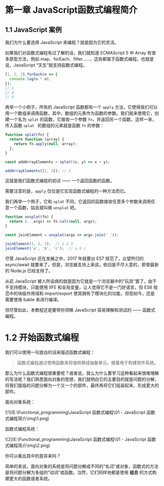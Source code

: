# 第一章 JavaScript函数式编程简介

## 1.1 JavaScript 案例

我们为什么要选择 JavaScript 来编程？就是因为它的灵活。

如果我们对函数式编程有过了解的话，我们就知道 ECMAScript 5 中 Array 有很多原型方法，例如 map、forEach、filter......，这些都属于函数式编程。也就是说，JavaScript “天生”就支持函数式编程。

```javascript
[1, 2, 3].forEach(n => {
  console.log(n * n);
});
// 1
// 4
// 9
```

再举一个小例子，所有的 JavaScript 函数都有一个 `apply` 方法，它使得我们可以用一个数组来调用函数，其中，数组的元素作为函数的参数。我们就来使用它，创建一个名为 `splat` 的函数，它接收一个参数 `fn`，并返回另一个函数，这样一来，传入函数 `splat ` 的数组的元素就是函数 `fn` 的参数：

```javascript
function splat(fn) {
  return function (array) {
    return fn.apply(null, array);
  };
}

const addArrayElements = splat((x, y) => x + y);

addArrayElements([1, 2]); // 3
```

这就是我们函数式编程的初试 —— 一个返回函数的函数。

需要注意的是，`apply` 仅仅是它实现函数式编程的一种方法而已。

我们再举一个例子，它和 `splat` 不同，它返回的函数接收任意多个参数来调用任意一个函数，姑且就叫做 `unsplat` 吧。

```javascript
function unsplat(fn) {
  return (...args) => fn.call(null, args);
}

const joinElement = unsplat(args => args.join(' '));

joinElement(1, 2, 3);  // 1 2 3
joinElement('a', 'b', 'c');  // a b c
```

尽管 JavaScript 还在发展之中，2017 年就要出 ES7 规范了，众望所归的 async/await 就要来了，但是，浏览器支持上来说，依旧是不尽人意的，即使最新的 Node.js 已经支持了。

从前 JavaScript 被人所诟病的就是因为它就是一个浏览器中的“玩具”罢了，由于不支持模块，只能使用 IIFE 和全局变量，让人觉得它不是一门好语言，但 ES6 规范中的块级作用域和 import/export 使其拥有了模块化的功能，但现如今，还是需要使用 bable 来进行编译。

但尽管如此，本教程还是要带你领略 JavaScript 容易理解和测试的 —— 函数式编程。

# 1.2 开始函数式编程

我们可以使用一句直白的话来描述函数式编程：

> 函数式编程通过使用函数来将值转换成抽象单元，接着用于构建软件系统。

那么为什么函数式编程很重要呢？或者说，我么为什么要学习这种看起来很难理解的写法呢？我们熟悉面向对象的思想，我们就明白它的主要目的就是问题的分解，将我们面临的问题分解为一个又一个的部件，最终再将它们组装起来，形成更大的部件。

面向对象系统：

![1](E:\Functional_programming\JavaScript 函数式编程\01 - JavaScript 函数式编程简介\img\1.png)

函数式编程系统：

![2](E:\Functional_programming\JavaScript 函数式编程\01 - JavaScript 函数式编程简介\img\2.png)

你可以看出其中的差异来吗？

简单的来说，面向对象的系统是将问题分解成不同的“名词”或对象，函数式的方法是将问题分解为多组的“动词”或函数。当然，它们同样地都是使用 **组合** 的方式构建更大的函数或者系统。